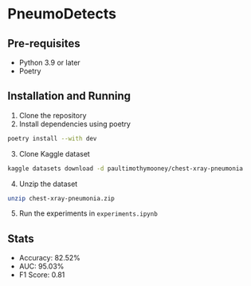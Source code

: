 # PneumoDetects

## Pre-requisites

- Python 3.9 or later
- Poetry

## Installation and Running

1. Clone the repository
2. Install dependencies using poetry

```bash
poetry install --with dev
```

3. Clone Kaggle dataset

```bash
kaggle datasets download -d paultimothymooney/chest-xray-pneumonia
```

4. Unzip the dataset

```bash
unzip chest-xray-pneumonia.zip
```

5. Run the experiments in `experiments.ipynb`

## Stats

- Accuracy: 82.52%
- AUC: 95.03%
- F1 Score: 0.81
